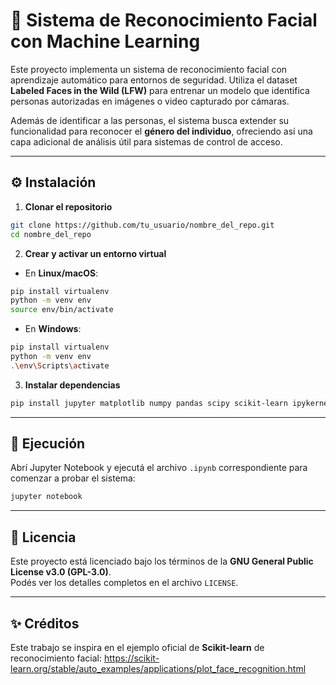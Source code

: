 # 🔐 Sistema de Reconocimiento Facial con Machine Learning

Este proyecto implementa un sistema de reconocimiento facial con aprendizaje automático para entornos de seguridad. Utiliza el dataset **Labeled Faces in the Wild (LFW)** para entrenar un modelo que identifica personas autorizadas en imágenes o video capturado por cámaras.

Además de identificar a las personas, el sistema busca extender su funcionalidad para reconocer el **género del individuo**, ofreciendo así una capa adicional de análisis útil para sistemas de control de acceso.

---

## ⚙️ Instalación

1. **Clonar el repositorio**

```bash
git clone https://github.com/tu_usuario/nombre_del_repo.git
cd nombre_del_repo
```

2. **Crear y activar un entorno virtual**

- En **Linux/macOS**:

```bash
pip install virtualenv
python -m venv env
source env/bin/activate
```

- En **Windows**:

```bash
pip install virtualenv
python -m venv env
.\env\Scripts\activate
```

3. **Instalar dependencias**

```bash
pip install jupyter matplotlib numpy pandas scipy scikit-learn ipykernel kagglehub wikipedia
```

---

## 🚀 Ejecución

Abrí Jupyter Notebook y ejecutá el archivo `.ipynb` correspondiente para comenzar a probar el sistema:

```bash
jupyter notebook
```

---

## 📄 Licencia

Este proyecto está licenciado bajo los términos de la **GNU General Public License v3.0 (GPL-3.0)**.  
Podés ver los detalles completos en el archivo `LICENSE`.

---

## ✨ Créditos

Este trabajo se inspira en el ejemplo oficial de **Scikit-learn** de reconocimiento facial:
https://scikit-learn.org/stable/auto_examples/applications/plot_face_recognition.html